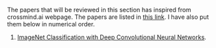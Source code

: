 The papers that will be reviewed in this section has inspired from crossmind.ai webpage. The papers are listed in [this link]. I have also put them below in numerical order. 

1. [ImageNet Classification with Deep Convolutional Neural Networks].  


[this link]: https://blog.crossminds.ai/post/must-read-ai-papers-neural-networks-computer-vision-deep-learning-nlp-machine-learning#Top

[ImageNet Classification with Deep Convolutional Neural Networks]: https://dl.acm.org/doi/10.1145/3065386